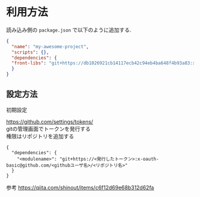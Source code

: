 # 利用方法

読み込み側の `package.json` で以下のように追加する.

```json
{
  "name": "my-awesome-project",
  "scripts": {},
  "dependencies": {
  "front-libs": "git+https://db1026921cb14117ecb42c94eb4ba648f4b93a83:x-oauth-basic@github.com/fast-front/front-libs"
  }
}
```

## 設定方法

初期設定

https://github.com/settings/tokens/  
gitの管理画面でトークンを発行する  
権限はリポジトリを追加する

```
{
  "dependencies": {
    "<modulename>": "git+https://<発行したトークン>:x-oauth-basic@github.com/<githubユーザ名>/<リポジトリ名>"
  }
}
```

参考
https://qiita.com/shinout/items/c6f12d69e68b312d62fa

